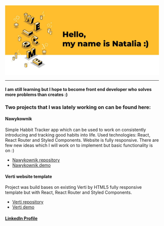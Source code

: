 ![welcome](https://github.com/wasilukowa/wasilukowa/blob/master/src/welcome.png?raw=true)

---

#### I am still learning but I hope to become front end developer who solves more problems than creates :)


### Two projects that I was lately working on can be found here:

#### Nawykownik 
Simple Habbit Tracker app which can be used to work on consistently introducing and tracking good habits into life. 
Used technologies: React, React Router and Styled Components. Website is fully responsive. 
There are few new ideas which I will work on to implement but basic functionality is on :)
- [Nawykownik repository](https://github.com/wasilukowa/nawykownik)
- [Nawykownik demo](https://wasilukowa.github.io/nawykownik/#/)

#### Verti website template
Project was build bases on existing Verti by HTML5 fully responsive template but with React, React Router and Styled Components.
- [Verti repository](https://github.com/wasilukowa/Verti-website-template)
- [Verti demo](https://wasilukowa.github.io/Verti-website-template/)


#### [LinkedIn Profile](https://www.linkedin.com/in/wasiluk-natalia/)
<!--

![](https://komarev.com/ghpvc/?username=wasilukowa&color=yellow)



**wasilukowa/wasilukowa** is a ✨ _special_ ✨ repository because its `README.md` (this file) appears on your GitHub profile.

Here are some ideas to get you started:

- 🔭 I’m currently working on ...
- 🌱 I’m currently learning ...
- 👯 I’m looking to collaborate on ...
- 🤔 I’m looking for help with ...
- 💬 Ask me about ...
- 📫 How to reach me: ...
- 😄 Pronouns: ...
- ⚡ Fun fact: ...
-->
